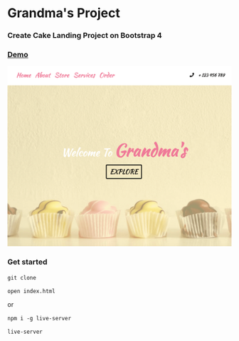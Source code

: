 # Grandma's Project

### Create Cake Landing Project on Bootstrap 4

### [Demo](https://gramdmas-ab.surge.sh/)
[![IMAGE ALT TEXT HERE](./screen.png)](https://radikal.ru/video/vjIwFnk6Z5J)

### Get started

```shell script
git clone
```
```shell script
open index.html
```
or
```shell script
npm i -g live-server
```
```shell script
live-server
```


